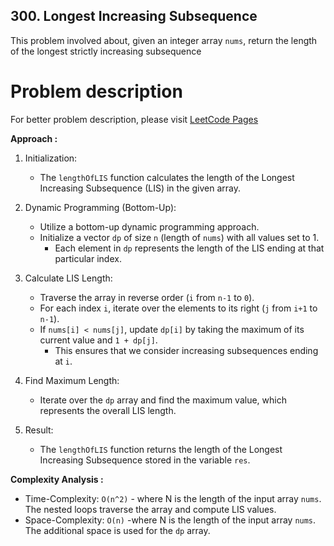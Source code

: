 ## 300. Longest Increasing Subsequence

This problem involved about, given an integer array `nums`, return the length of the longest strictly increasing
subsequence

# Problem description

For better problem description, please visit [LeetCode Pages](https://leetcode.com/problems/longest-increasing-subsequence/description/)

**Approach :**<br/>

1. Initialization:

    - The `lengthOfLIS` function calculates the length of the Longest Increasing Subsequence (LIS) in the given array.

2. Dynamic Programming (Bottom-Up):

    - Utilize a bottom-up dynamic programming approach.
    - Initialize a vector `dp` of size `n` (length of `nums`) with all values set to 1.
        - Each element in `dp` represents the length of the LIS ending at that particular index.

3. Calculate LIS Length:

    - Traverse the array in reverse order (`i` from `n-1` to `0`).
    - For each index `i`, iterate over the elements to its right (`j` from `i+1` to `n-1`).
    - If `nums[i] < nums[j]`, update `dp[i]` by taking the maximum of its current value and `1 + dp[j]`.
        - This ensures that we consider increasing subsequences ending at `i`.

4. Find Maximum Length:

    - Iterate over the `dp` array and find the maximum value, which represents the overall LIS length.

5. Result:
    - The `lengthOfLIS` function returns the length of the Longest Increasing Subsequence stored in the variable `res`.

**Complexity Analysis :**<br/>

-   Time-Complexity: `O(n^2)` - where N is the length of the input array `nums`. The nested loops traverse the array and compute LIS values.
-   Space-Complexity: `O(n)` -where N is the length of the input array `nums`. The additional space is used for the `dp` array.
